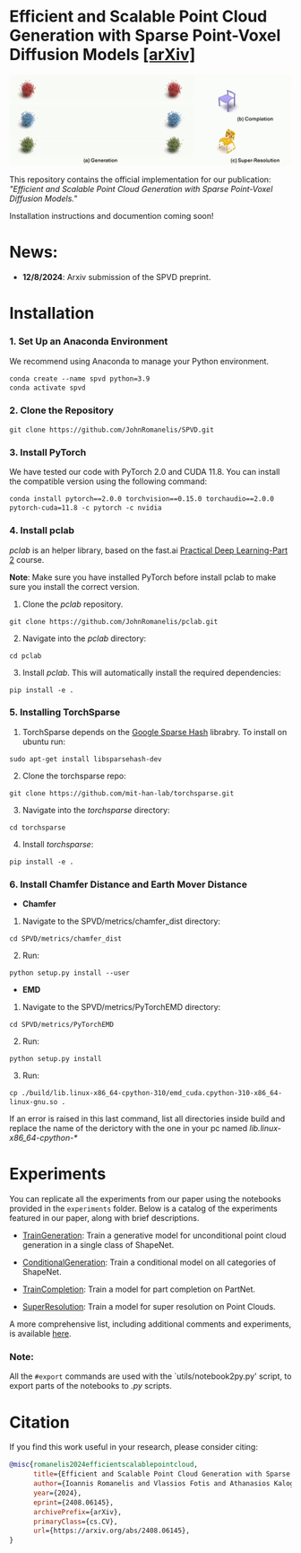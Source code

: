 # Efficient and Scalable Point Cloud Generation with Sparse Point-Voxel Diffusion Models [[arXiv]](https://arxiv.org/abs/2408.06145)



<img src="assets/SPVD.gif" style="max-width: 100%; height: auto;">


This repository contains the official implementation for our publication: *"Efficient and Scalable Point Cloud Generation with Sparse Point-Voxel Diffusion Models."*

Installation instructions and documention coming soon! 

# News:

- **12/8/2024**: Arxiv submission of the SPVD preprint.

# Installation

### 1. Set Up an Anaconda Environment

We recommend using Anaconda to manage your Python environment.

```
conda create --name spvd python=3.9
conda activate spvd
```

### 2. Clone the Repository

```
git clone https://github.com/JohnRomanelis/SPVD.git
```

### 3. Install PyTorch

We have tested our code with PyTorch 2.0 and CUDA 11.8. You can install the compatible version using the following command:

```
conda install pytorch==2.0.0 torchvision==0.15.0 torchaudio==2.0.0 pytorch-cuda=11.8 -c pytorch -c nvidia
```

### 4. Install pclab

*pclab* is an helper library, based on the fast.ai [Practical Deep Learning-Part 2](https://course.fast.ai/Lessons/part2.html) course. 

**Note**: Make sure you have installed PyTorch before install pclab to make sure you install the correct version.

1. Clone the *pclab* repository.
```
git clone https://github.com/JohnRomanelis/pclab.git
```
2. Navigate into the *pclab* directory:
```
cd pclab
```
3. Install *pclab*. This will automatically install the required dependencies:
```
pip install -e .
```

### 5. Installing TorchSparse
1. TorchSparse depends on the [Google Sparse Hash](https://github.com/sparsehash/sparsehash.git) librabry.
   To install on ubuntu run:
```
sudo apt-get install libsparsehash-dev
```

2. Clone the torchsparse repo:
```
git clone https://github.com/mit-han-lab/torchsparse.git
```
3. Navigate into the *torchsparse* directory:
```
cd torchsparse
```
4. Install *torchsparse*:
```
pip install -e .
```


### 6. Install Chamfer Distance and Earth Mover Distance

- **Chamfer** 
1. Navigate to the SPVD/metrics/chamfer_dist directory:
```
cd SPVD/metrics/chamfer_dist
``` 
2. Run: 
```
python setup.py install --user
```

- **EMD**
1. Navigate to the SPVD/metrics/PyTorchEMD directory: 
```
cd SPVD/metrics/PyTorchEMD
```
2. Run: 
```
python setup.py install
```
3. Run:
```
cp ./build/lib.linux-x86_64-cpython-310/emd_cuda.cpython-310-x86_64-linux-gnu.so .
```
If an error is raised in this last command, list all directories inside build and replace the name of the derictory with the one in your pc named *lib.linux-x86_64-cpython-\**

# Experiments
You can replicate all the experiments from our paper using the notebooks provided in the `experiments` folder. Below is a catalog of the experiments featured in our paper, along with brief descriptions.

- [TrainGeneration](https://github.com/JohnRomanelis/SPVD/blob/main/experiments/TrainGeneration.ipynb): Train a generative model for unconditional point cloud generation in a single class of ShapeNet.

- [ConditionalGeneration](https://github.com/JohnRomanelis/SPVD/blob/main/experiments/ConditionalGeneration.ipynb): Train a conditional model on all categories of ShapeNet.

- [TrainCompletion](https://github.com/JohnRomanelis/SPVD/blob/main/experiments/TrainCompletion.ipynb): Train a model for part completion on PartNet.

- [SuperResolution](https://github.com/JohnRomanelis/SPVD/blob/main/experiments/SuperResolution.ipynb): Train a model for super resolution on Point Clouds. 

 A more comprehensive list, including additional comments and experiments, is available [here](https://github.com/JohnRomanelis/SPVD/blob/main/experiments/README.md).


### Note:
All the `#export` commands are used with the `utils/notebook2py.py' script, to export parts of the notebooks to *.py* scripts.


# Citation

If you find this work useful in your research, please consider citing:

```bibtex
@misc{romanelis2024efficientscalablepointcloud,
      title={Efficient and Scalable Point Cloud Generation with Sparse Point-Voxel Diffusion Models}, 
      author={Ioannis Romanelis and Vlassios Fotis and Athanasios Kalogeras and Christos Alexakos and Konstantinos Moustakas and Adrian Munteanu},
      year={2024},
      eprint={2408.06145},
      archivePrefix={arXiv},
      primaryClass={cs.CV},
      url={https://arxiv.org/abs/2408.06145}, 
}